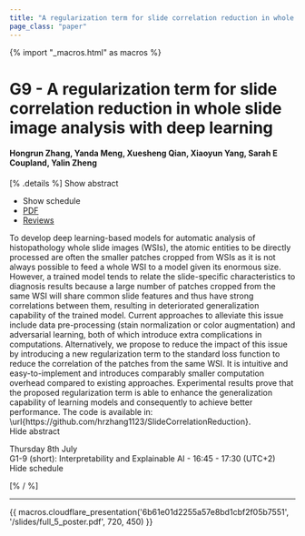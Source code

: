 ```yaml
---
title: "A regularization term for slide correlation reduction in whole slide image analysis with deep learning"
page_class: "paper"
---
```


{% import "_macros.html" as macros %}

# G9 - A regularization term for slide correlation reduction in whole slide image analysis with deep learning

#### Hongrun Zhang, Yanda Meng, Xuesheng Qian, Xiaoyun Yang, Sarah E Coupland, Yalin Zheng

[% .details %]
<a class="toggle_visibility" data-selector=".abstract" data-level="3">Show abstract</a>
- <a class="toggle_visibility" data-selector=".schedule" data-level="3">Show schedule</a>
- <a href="/proceedings/zhang21a.pdf">PDF</a>
- <a href="https://openreview.net/forum?id=2vCFIoWDS6E">Reviews</a>

<p>
    <span class="abstract">
        To develop deep learning-based models for automatic analysis of histopathology whole slide images (WSIs), the atomic entities to be directly processed are often the smaller patches cropped from WSIs as it is not always possible to feed a whole WSI to a model given its enormous size. However, a trained model tends to relate the slide-specific characteristics to diagnosis results because a large number of patches cropped from the same WSI will  share common slide features and thus have strong correlations between them, resulting in deteriorated generalization capability of the trained model. Current approaches to alleviate this issue include data pre-processing (stain normalization or color augmentation) and adversarial learning, both of which introduce extra complications in computations. Alternatively, we propose to reduce the impact of this issue by introducing a new regularization term to the standard loss function to reduce the correlation of the patches from the same WSI. It is intuitive and easy-to-implement and introduces comparably smaller  computation overhead compared to existing approaches. Experimental results prove that the proposed regularization term is able to enhance the generalization capability of learning models and consequently to achieve better performance. The code is available in:  \url{https://github.com/hrzhang1123/SlideCorrelationReduction}.
        <br>
        <span class="actions"><a class="toggle_visibility" data-level="2">Hide abstract</a></span>
    </span>
</p>

<p>
    <span class="schedule">
         Thursday 8th July<br>G1-9 (short): Interpretability and Explainable AI - 16:45 - 17:30 (UTC+2)
        <br>
        <span class="actions"><a class="toggle_visibility" data-level="2">Hide schedule</a></span>
    </span>
</p>

[% / %]


---

{{ macros.cloudflare_presentation('6b61e01d2255a57e8bd1cbf2f05b7551', '/slides/full_5_poster.pdf', 720, 450) }}
